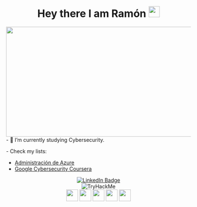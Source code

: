   <div align="center">
<h1>
  Hey there I am Ramón <img src="https://media.giphy.com/media/hvRJCLFzcasrR4ia7z/giphy.gif" width="30px"/>
</h1>
<div align="center">
  <img src="https://media.giphy.com/media/v1.Y2lkPTc5MGI3NjExdmRjMGVwNjFuZHFrc2V5bTNwN3htNmRoZ2dtMTdrbXY1b3gybDN4ZiZlcD12MV9pbnRlcm5hbF9naWZfYnlfaWQmY3Q9Zw/f3iwJFOVOwuy7K6FFw/giphy.gif" width="600" height="300"/>
</div>
<div align="left">
    - 🌱 I’m currently studying Cybersecurity.
 <p> - Check my lists:</p>
    <ul>
      <li><a href="https://github.com/stars/Ramonperu/lists/administracion-de-azure" target="_blank">Administración de Azure</a></li>
      <li><a href="https://github.com/stars/Ramonperu/lists/google-cybersecurity-coursera" target="_blank">Google Cybersecurity Coursera</a></li>
    </ul>
      </div>


<div id="badges" align="center">
  <a href="https://www.linkedin.com/in/ramonpr/">
    <img src="https://img.shields.io/badge/LinkedIn-blue?style=for-the-badge&logo=linkedin&logoColor=white" alt="LinkedIn Badge"/>
  </a>
  </div>
  <div id="header" align="center">
  <img src="https://komarev.com/ghpvc/?username=ramonperu&style=flat-square&color=blue" alt=""/>
  </div>
 <div>
   <img src="https://tryhackme-badges.s3.amazonaws.com/Ramonperu.png" alt="TryHackMe">
 </div>


  <div align="center">
<img height="32" width="32" src="https://cdn.jsdelivr.net/npm/simple-icons@v9/icons/microsoftazure.svg" />
<img height="32" width="32" src="https://cdn.jsdelivr.net/npm/simple-icons@v9/icons/windows.svg" />
<img height="32" width="32" src="https://cdn.jsdelivr.net/npm/simple-icons@v9/icons/powershell.svg" />
<img height="32" width="32" src="https://cdn.jsdelivr.net/npm/simple-icons@v9/icons/linux.svg" />
<img height="32" width="32" src="https://cdn.jsdelivr.net/npm/simple-icons@v9/icons/virtualbox.svg" />


